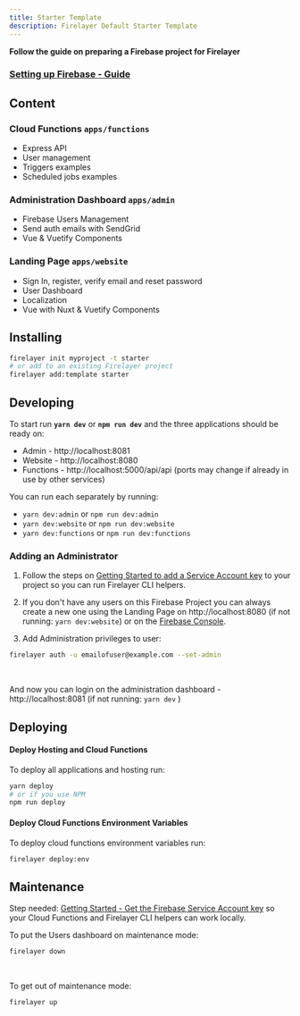 ```yaml
---
title: Starter Template
description: Firelayer Default Starter Template
---
```


**Follow the guide on preparing a Firebase project for Firelayer**
### [Setting up Firebase - Guide](/docs/setting-up-firebase)

## Content

### Cloud Functions `apps/functions`
- Express API
- User management
- Triggers examples
- Scheduled jobs examples

### Administration Dashboard `apps/admin`
- Firebase Users Management
- Send auth emails with SendGrid
- Vue & Vuetify Components

### Landing Page `apps/website`
- Sign In, register, verify email and reset password
- User Dashboard
- Localization
- Vue with Nuxt & Vuetify Components

## Installing

```sh
firelayer init myproject -t starter
# or add to an existing Firelayer project
firelayer add:template starter
```

## Developing

To start run **`yarn dev`** or **`npm run dev`** and the three applications should be ready on:
- Admin - http://localhost:8081
- Website - http://localhost:8080
- Functions - http://localhost:5000/api/api
(ports may change if already in use by other services)

You can run each separately by running:
- `yarn dev:admin` or `npm run dev:admin`
- `yarn dev:website` or `npm run dev:website`
- `yarn dev:functions` or `npm run dev:functions`

### Adding an Administrator
1. Follow the steps on [Getting Started to add a Service Account key](https://firelayer.io/docs/getting-started#get-the-firebase-service-account-key) to your project so you can run Firelayer CLI helpers.

2. If you don't have any users on this Firebase Project you can always create a new one using the Landing Page on http://localhost:8080 (if not running: `yarn dev:website`) or on the <a href="https://console.firebase.google.com/" target="_blank">Firebase Console</a>.

3. Add Administration privileges to user:
```sh
firelayer auth -u emailofuser@example.com --set-admin
```

<br>

And now you can login on the administration dashboard - http://localhost:8081 (if not running: `yarn dev` )

## Deploying

#### Deploy Hosting and Cloud Functions
To deploy all applications and hosting run:
```sh
yarn deploy
# or if you use NPM
npm run deploy
```

#### Deploy Cloud Functions Environment Variables
To deploy cloud functions environment variables run:
```sh
firelayer deploy:env
```

## Maintenance

Step needed: [Getting Started - Get the Firebase Service Account key](/docs/getting-started#get-the-firebase-service-account-key) so your Cloud Functions and Firelayer CLI helpers can work locally.

To put the Users dashboard on maintenance mode:
```sh
firelayer down
```

<br>

To get out of maintenance mode:
```sh
firelayer up
```
